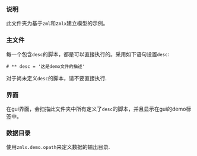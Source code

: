 ### 说明

此文件夹为基于`zml`和z`mlx`建立模型的示例。

### 主文件

每一个包含`desc`的脚本，都是可以直接执行的。采用如下语句设置`desc`:

`# ** desc = '这是demo文件的描述'`

对于尚未定义`desc`的脚本，请不要直接执行.

### 界面

在gui界面，会扫描此文件夹中所有定义了`desc`的脚本，并且显示在gui的demo标签中。

### 数据目录

使用`zmlx.demo.opath`来定义数据的输出目录. 
